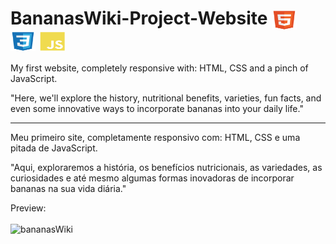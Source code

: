 # BananasWiki-Project-Website <img align="center" alt="mateusayres-HTML" height="30" width="40" src="https://raw.githubusercontent.com/devicons/devicon/master/icons/html5/html5-original.svg"> <img align="center" alt="mateusayres-CSS" height="30" width="40" src="https://raw.githubusercontent.com/devicons/devicon/master/icons/css3/css3-original.svg"> <img align="center" alt="mateusayres-Js" height="30" width="40" src="https://raw.githubusercontent.com/devicons/devicon/master/icons/javascript/javascript-plain.svg">

My first website, completely responsive with: HTML, CSS and a pinch of JavaScript.

"Here, we'll explore the history, nutritional benefits, varieties, fun facts, and even some innovative ways to incorporate bananas into your daily life."

**********************************************

Meu primeiro site, completamente responsivo com: HTML, CSS e uma pitada de JavaScript.

"Aqui, exploraremos a história, os benefícios nutricionais, as variedades, as curiosidades e até mesmo algumas formas inovadoras de incorporar bananas na sua vida diária."

Preview: <br><br>
![bananasWiki](https://github.com/mateusayres/bananasWiki-project-website/assets/168099824/49771a3a-ecc6-4e4a-840d-ff9931c81437)
